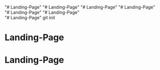"# Landing-Page" 
"# Landing-Page" 
"# Landing-Page" 
"# Landing-Page" 
"# Landing-Page" 
"# Landing-Page"  
"# Landing-Page"  git init 
# Landing-Page
# Landing-Page
